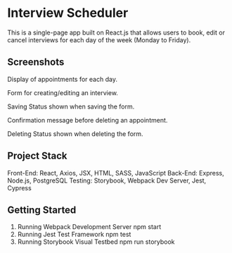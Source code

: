 # Interview Scheduler
This is a single-page app built on React.js that allows users to book, edit or cancel interviews for each day of the week (Monday to Friday).

## Screenshots
Display of appointments for each day.

Form for creating/editing an interview.

Saving Status shown when saving the form.

Confirmation message before deleting an appointment.

Deleting Status shown when deleting the form.

## Project Stack
Front-End: React, Axios, JSX, HTML, SASS, JavaScript
Back-End: Express, Node.js, PostgreSQL
Testing: Storybook, Webpack Dev Server, Jest, Cypress

## Getting Started
1. Running Webpack Development Server
npm start
2. Running Jest Test Framework
npm test
3. Running Storybook Visual Testbed
npm run storybook
